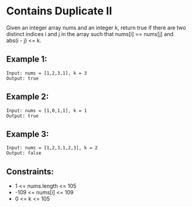 # Contains Duplicate II

Given an integer array nums and an integer k, return true if there are two  
distinct indices i and j in the array such that nums[i] == nums[j] and  
abs(i - j) <= k.

 

## Example 1:

    Input: nums = [1,2,3,1], k = 3
    Output: true

## Example 2:

    Input: nums = [1,0,1,1], k = 1
    Output: true

## Example 3:

    Input: nums = [1,2,3,1,2,3], k = 2
    Output: false

 

## Constraints:

* 1 <= nums.length <= 105
* -109 <= nums[i] <= 109
* 0 <= k <= 105

